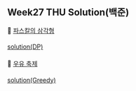 ## Week27 THU Solution(백준)

👀 [파스칼의 삼각형](https://www.acmicpc.net/problem/16395)

#### 

[solution(DP)](https://github.com/wishJinit/Algorithm-Acmicp/blob/master/dp/Q16395.java)

#### 

👀 [우유 축제](https://www.acmicpc.net/problem/14720)

#### 

[solution(Greedy)](https://github.com/wishJinit/Algorithm-Acmicp/blob/master/simulation/Q14720.java)

#### 

